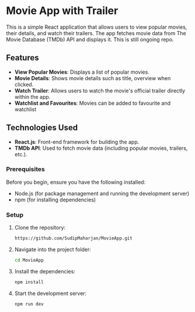 # Movie App with Trailer

This is a simple React application that allows users to view popular movies, their details, and watch their trailers. The app fetches movie data from The Movie Database (TMDb) API and displays it. This is still ongoing repo.

## Features
- **View Popular Movies**: Displays a list of popular movies.
- **Movie Details**: Shows movie details such as title, overview when clicked.
- **Watch Trailer**: Allows users to watch the movie's official trailer directly within the app.
- **Watchlist and Favourites**: Movies can be added to favourite and watchlist

## Technologies Used
- **React.js**: Front-end framework for building the app.
- **TMDb API**: Used to fetch movie data (including popular movies, trailers, etc.).

### Prerequisites

Before you begin, ensure you have the following installed:

- Node.js (for package management and running the development server)
- npm (for installing dependencies)

### Setup

1. Clone the repository:
   ```bash
   https://github.com/SudipMaharjan/MovieApp.git

2. Navigate into the project folder:
   ```bash
   cd MovieApp
3. Install the dependencies:
   ```bash
   npm install
4. Start the development server:
   ```bash
   npm run dev

